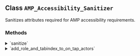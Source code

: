 ## Class `AMP_Accessibility_Sanitizer`

Sanitizes attributes required for AMP accessibility requirements.

### Methods
<details>
<summary>`sanitize`</summary>

```php
public sanitize()
```

Sanitize.


</details>
<details>
<summary>`add_role_and_tabindex_to_on_tap_actors`</summary>

```php
public add_role_and_tabindex_to_on_tap_actors()
```

Adds the role and tabindex attributes to all elements that use a tap action via AMP&#039;s &quot;on&quot; event.


</details>
